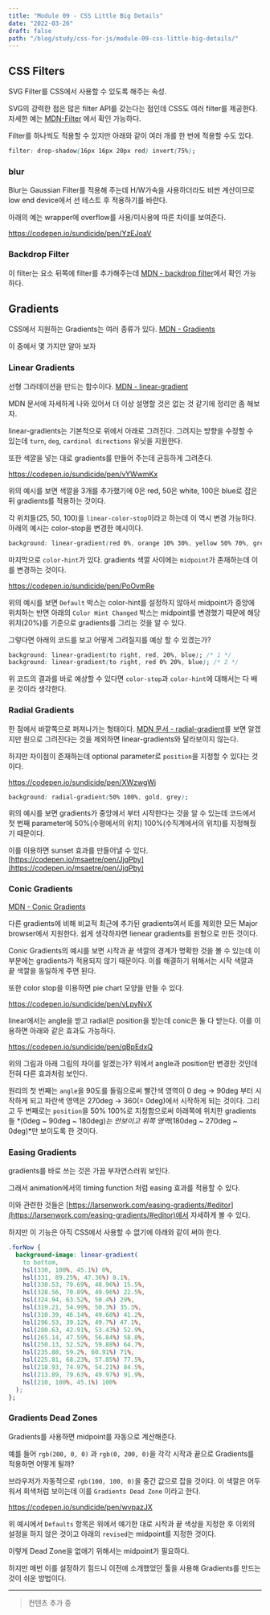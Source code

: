 ```yaml
---
title: "Module 09 - CSS Little Big Details"
date: "2022-03-26"
draft: false
path: "/blog/study/css-for-js/module-09-css-little-big-details/"
---
```


## CSS Filters
SVG Filter를 CSS에서 사용할 수 있도록 해주는 속성.

SVG의 강력한 점은 많은 filter API를 갖는다는 점인데 CSS도 여러 filter를 제공한다. 자세한 예는 [MDN-Filter](https://developer.mozilla.org/en-US/docs/Web/CSS/filter) 에서 확인 가능하다.

Filter를 하나씩도 적용할 수 있지만 아래와 같이 여러 개를 한 번에 적용할 수도 있다.

```css
filter: drop-shadow(16px 16px 20px red) invert(75%);
```

### blur
Blur는 Gaussian Filter를 적용해 주는데 H/W가속을 사용하더라도 비싼 계산이므로 low end device에서 선 테스트 후 적용하기를 바란다.

아래의 예는 wrapper에 overflow를 사용/미사용에 따른 차이를 보여준다.

https://codepen.io/sundicide/pen/YzEJoaV

### Backdrop Filter
이 filter는 요소 뒤쪽에 filter를 추가해주는데 [MDN - backdrop filter](https://developer.mozilla.org/en-US/docs/Web/CSS/backdrop-filter)에서 확인 가능하다.

## Gradients

CSS에서 지원하는 Gradients는 여러 종류가 있다. [MDN - Gradients](https://developer.mozilla.org/en-US/docs/Web/CSS/gradient)

이 중에서 몇 가지만 알아 보자

### Linear Gradients
선형 그라데이션을 만드는 함수이다.
[MDN - linear-gradient](https://developer.mozilla.org/en-US/docs/Web/CSS/gradient/linear-gradient())

MDN 문서에 자세하게 나와 있어서 더 이상 설명할 것은 없는 것 같기에 정리만 좀 해보자.

linear-gradients는 기본적으로 위에서 아래로 그려진다.
그려지는 방향을 수정할 수 있는데 `turn`, `deg`, `cardinal directions` 유닛을 지원한다.

또한 색깔을 넣는 대로 gradients를 만들어 주는데 균등하게 그려준다.

https://codepen.io/sundicide/pen/vYWwmKx

위의 예시를 보면 색깔을 3개를 추가했기에 0은 red, 50은 white, 100은 blue로 잡은 뒤 gradients를 적용하는 것이다.

각 위치들(25, 50, 100)을 `linear-color-stop`이라고 하는데 이 역시 변경 가능하다.
아래의 예시는 color-stop을 변경한 예시이다.

```css
background: linear-gradient(red 0%, orange 10% 30%, yellow 50% 70%, green 90% 100%);
```

마지막으로 `color-hint`가 있다. gradients 색깔 사이에는 `midpoint`가 존재하는데 이를 변경하는 것이다.

https://codepen.io/sundicide/pen/PoOvmRe

위의 예시를 보면 `Default` 박스는 color-hint를 설정하지 않아서 midpoint가 중앙에 위치하는 반면 아래의 `Color Hint Changed` 박스는 midpoint를 변경했기 때문에 해당 위치(20%)를 기준으로 gradients를 그리는 것을 알 수 있다.

그렇다면 아래의 코드를 보고 어떻게 그려질지를 예상 할 수 있겠는가?
```css
background: linear-gradient(to right, red, 20%, blue); /* 1 */
background: linear-gradient(to right, red 0% 20%, blue); /* 2 */
```
위 코드의 결과를 바로 예상할 수 있다면 `color-stop`과 `color-hint`에 대해서는 다 배운 것이라 생각한다.

### Radial Gradients
한 점에서 바깥쪽으로 퍼져나가는 형태이다. [MDN 문서 - radial-gradient](https://developer.mozilla.org/en-US/docs/Web/CSS/gradient/radial-gradient())를 보면 알겠지만 원으로 그려진다는 것을 제외하면 linear-gradients와 달라보이지 않는다.

하지만 차이점이 존재하는데 optional parameter로 `position`을 지정할 수 있다는 것이다.

https://codepen.io/sundicide/pen/XWzwgWj

```css
background: radial-gradient(50% 100%, gold, grey);
```

위의 예시를 보면 gradients가 중앙에서 부터 시작한다는 것을 알 수 있는데 코드에서 첫 번째 parameter에 50%(수평에서의 위치) 100%(수직계에서의 위치)를 지정해줬기 때문이다.

이를 이용하면 sunset 효과를 만들어낼 수 있다.
[https://codepen.io/msaetre/pen/JjqPby](https://codepen.io/msaetre/pen/JjqPby)


### Conic Gradients

[MDN - Conic Gradients](https://developer.mozilla.org/en-US/docs/Web/CSS/gradient/conic-gradient())

다른 gradients에 비해 비교적 최근에 추가된 gradients여서 IE를 제외한 모든 Major browser에서 지원한다.
쉽게 생각하자면 lienear gradients를 원형으로 만든 것이다.

Conic Gradients의 예시를 보면 시작과 끝 색깔의 경계가 명확한 것을 볼 수 있는데 이 부분에는 gradients가 적용되지 않기 때문이다. 이를 해결하기 위해서는 시작 색깔과 끝 색깔을 동일하게 주면 된다.

또한 color stop을 이용하면 pie chart 모양을 만들 수 있다.

https://codepen.io/sundicide/pen/yLpyNvX

linear에서는 angle을 받고 radial은 position을 받는데 conic은 둘 다 받는다.
이를 이용하면 아래와 같은 효과도 가능하다.

https://codepen.io/sundicide/pen/qBpEdxQ

위의 그림과 아래 그림의 차이를 알겠는가?
위에서 angle과 position만 변경한 것인데 전혀 다른 효과처럼 보인다.

원리의 첫 번째는 `angle`을 90도를 돌림으로써 빨간색 영역이 0 deg -> 90deg 부터 시작하게 되고 파란색 영역은 270deg -> 360(= 0deg)에서 시작하게 되는 것이다.
그리고 두 번째로는 `position`을 50% 100%로 지정함으로써 아래쪽에 위치한 gradients들 *(0deg ~ 90deg ~ 180deg)*는 안보이고 위쪽 영역*(180deg ~ 270deg ~ 0deg)*만 보이도록 한 것이다.

### Easing Gradients
gradients를 바로 쓰는 것은 가끔 부자연스러워 보인다.

그래서 animation에서의 timing function 처럼 easing 효과를 적용할 수 있다.

이와 관련한 것들은 [https://larsenwork.com/easing-gradients/#editor](https://larsenwork.com/easing-gradients/#editor)에서 자세하게 볼 수 있다.

하지만 이 기능은 아직 CSS에서 사용할 수 없기에 아래와 같이 써야 한다.

```css
.forNow {
  background-image: linear-gradient(
    to bottom,
    hsl(330, 100%, 45.1%) 0%,
    hsl(331, 89.25%, 47.36%) 8.1%,
    hsl(330.53, 79.69%, 48.96%) 15.5%,
    hsl(328.56, 70.89%, 49.96%) 22.5%,
    hsl(324.94, 63.52%, 50.4%) 29%,
    hsl(319.21, 54.99%, 50.3%) 35.3%,
    hsl(310.39, 46.14%, 49.68%) 41.2%,
    hsl(296.53, 39.12%, 49.7%) 47.1%,
    hsl(280.63, 42.91%, 53.43%) 52.9%,
    hsl(265.14, 47.59%, 56.84%) 58.8%,
    hsl(250.13, 52.52%, 59.88%) 64.7%,
    hsl(235.88, 59.2%, 60.91%) 71%,
    hsl(225.81, 68.23%, 57.85%) 77.5%,
    hsl(218.93, 74.97%, 54.21%) 84.5%,
    hsl(213.89, 79.63%, 49.97%) 91.9%,
    hsl(210, 100%, 45.1%) 100%
  );
};
```

### Gradients Dead Zones

Gradients를 사용하면 midpoint를 자동으로 계산해준다.

예를 들어 `rgb(200, 0, 0)` 과 `rgb(0, 200, 0)`을 각각 시작과 끝으로 Gradients를 적용하면 어떻게 될까?

브라우저가 자동적으로 `rgb(100, 100, 0)`을 중간 값으로 잡을 것이다. 이 색깔은 어두워서 회색처럼 보이는데 이를 `Gradients Dead Zone` 이라고 한다.

https://codepen.io/sundicide/pen/wvpazJX

위 예시에서 `Defaults` 항목은 위에서 얘기한 대로 시작과 끝 색상을 지정한 후 이외의 설정을 하지 않은 것이고 아래의 `revised`는 midpoint를 지정한 것이다.

이렇게 Dead Zone을 없애기 위해서는 midpoint가 필요하다.

하지만 매번 이를 설정하기 힘드니 이전에 소개했었던 툴을 사용해 Gradients를 만드는 것이 쉬운 방법이다.

---
> 컨텐츠 추가 중